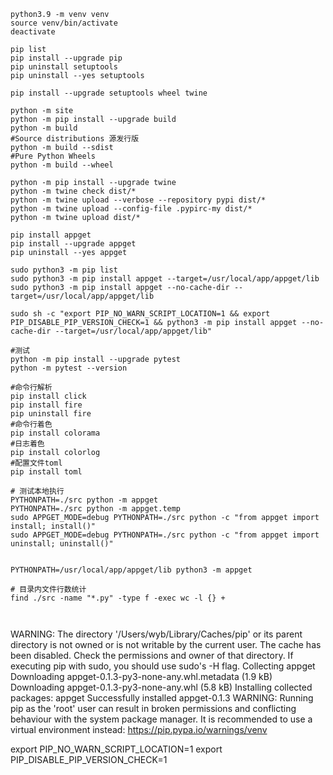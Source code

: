 
```shell
python3.9 -m venv venv
source venv/bin/activate
deactivate

pip list
pip install --upgrade pip
pip uninstall setuptools
pip uninstall --yes setuptools

pip install --upgrade setuptools wheel twine

python -m site
python -m pip install --upgrade build
python -m build
#Source distributions 源发行版
python -m build --sdist
#Pure Python Wheels
python -m build --wheel

python -m pip install --upgrade twine
python -m twine check dist/*
python -m twine upload --verbose --repository pypi dist/*
python -m twine upload --config-file .pypirc-my dist/*
python -m twine upload dist/*

pip install appget
pip install --upgrade appget
pip uninstall --yes appget

sudo python3 -m pip list
sudo python3 -m pip install appget --target=/usr/local/app/appget/lib
sudo python3 -m pip install appget --no-cache-dir --target=/usr/local/app/appget/lib

sudo sh -c "export PIP_NO_WARN_SCRIPT_LOCATION=1 && export PIP_DISABLE_PIP_VERSION_CHECK=1 && python3 -m pip install appget --no-cache-dir --target=/usr/local/app/appget/lib"

#测试
python -m pip install --upgrade pytest
python -m pytest --version

#命令行解析
pip install click
pip install fire
pip uninstall fire
#命令行着色
pip install colorama
#日志着色
pip install colorlog
#配置文件toml
pip install toml

# 测试本地执行
PYTHONPATH=./src python -m appget
PYTHONPATH=./src python -m appget.temp
sudo APPGET_MODE=debug PYTHONPATH=./src python -c "from appget import install; install()"
sudo APPGET_MODE=debug PYTHONPATH=./src python -c "from appget import uninstall; uninstall()"


PYTHONPATH=/usr/local/app/appget/lib python3 -m appget

# 目录内文件行数统计
find ./src -name "*.py" -type f -exec wc -l {} +



```
WARNING: The directory '/Users/wyb/Library/Caches/pip' or its parent directory is not owned or is not writable by the current user. The cache has been disabled. Check the permissions and owner of that directory. If executing pip with sudo, you should use sudo's -H flag.
Collecting appget
  Downloading appget-0.1.3-py3-none-any.whl.metadata (1.9 kB)
Downloading appget-0.1.3-py3-none-any.whl (5.8 kB)
Installing collected packages: appget
Successfully installed appget-0.1.3
WARNING: Running pip as the 'root' user can result in broken permissions and conflicting behaviour with the system package manager. It is recommended to use a virtual environment instead: https://pip.pypa.io/warnings/venv

export PIP_NO_WARN_SCRIPT_LOCATION=1
export PIP_DISABLE_PIP_VERSION_CHECK=1

